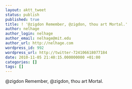 ```yaml
---
layout: aktt_tweet
status: publish
published: true
title: ! '@zigdon Remember, @zigdon, thou art Mortal.'
author: nelhage
author_login: nelhage
author_email: nelhage@mit.edu
author_url: http://nelhage.com
wordpress_id: 992
wordpress_url: http://twitter-724106618077184
date: 2010-11-05 21:40:15.000000000 +01:00
categories: []
tags: []
---
```

@zigdon Remember, @zigdon, thou art Mortal.
